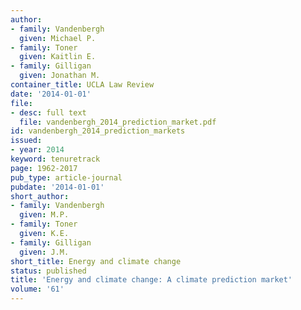```yaml
---
author:
- family: Vandenbergh
  given: Michael P.
- family: Toner
  given: Kaitlin E.
- family: Gilligan
  given: Jonathan M.
container_title: UCLA Law Review
date: '2014-01-01'
file:
- desc: full text
  file: vandenbergh_2014_prediction_market.pdf
id: vandenbergh_2014_prediction_markets
issued:
- year: 2014
keyword: tenuretrack
page: 1962-2017
pub_type: article-journal
pubdate: '2014-01-01'
short_author:
- family: Vandenbergh
  given: M.P.
- family: Toner
  given: K.E.
- family: Gilligan
  given: J.M.
short_title: Energy and climate change
status: published
title: 'Energy and climate change: A climate prediction market'
volume: '61'
---
```

